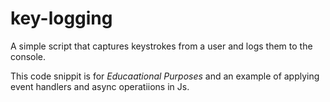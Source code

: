 # key-logging
A simple script that captures keystrokes from a user and logs them to the console.

This code snippit is for *Educaational Purposes* and an example of applying event handlers and async operatiions in Js.  
